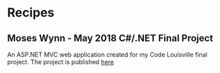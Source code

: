 # Recipes
## Moses Wynn - May 2018 C#/.NET Final Project

An ASP.NET MVC web application created for my Code Louisville final project.
The project is published [here](http://recipes.moseswynn.com)
